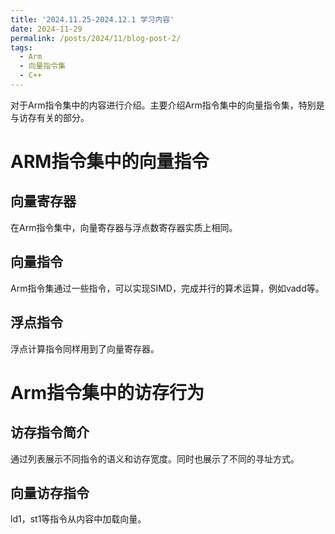 ```yaml
---
title: '2024.11.25-2024.12.1 学习内容'
date: 2024-11-29
permalink: /posts/2024/11/blog-post-2/
tags:
  - Arm
  - 向量指令集
  - C++
---
```


对于Arm指令集中的内容进行介绍。主要介绍Arm指令集中的向量指令集，特别是与访存有关的部分。

ARM指令集中的向量指令
======

向量寄存器
------
在Arm指令集中，向量寄存器与浮点数寄存器实质上相同。

向量指令
------
Arm指令集通过一些指令，可以实现SIMD，完成并行的算术运算，例如vadd等。

浮点指令
------
浮点计算指令同样用到了向量寄存器。

Arm指令集中的访存行为
======

访存指令简介
------
通过列表展示不同指令的语义和访存宽度。同时也展示了不同的寻址方式。

向量访存指令
------
ld1，st1等指令从内容中加载向量。